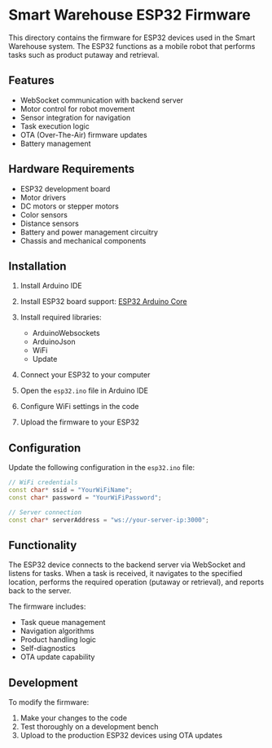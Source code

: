 # Smart Warehouse ESP32 Firmware

This directory contains the firmware for ESP32 devices used in the Smart Warehouse system. The ESP32 functions as a mobile robot that performs tasks such as product putaway and retrieval.

## Features

- WebSocket communication with backend server
- Motor control for robot movement
- Sensor integration for navigation
- Task execution logic
- OTA (Over-The-Air) firmware updates
- Battery management

## Hardware Requirements

- ESP32 development board
- Motor drivers
- DC motors or stepper motors
- Color sensors
- Distance sensors
- Battery and power management circuitry
- Chassis and mechanical components

## Installation

1. Install Arduino IDE
2. Install ESP32 board support: [ESP32 Arduino Core](https://github.com/espressif/arduino-esp32)
3. Install required libraries:
   - ArduinoWebsockets
   - ArduinoJson
   - WiFi
   - Update

4. Connect your ESP32 to your computer
5. Open the `esp32.ino` file in Arduino IDE
6. Configure WiFi settings in the code
7. Upload the firmware to your ESP32

## Configuration

Update the following configuration in the `esp32.ino` file:

```cpp
// WiFi credentials
const char* ssid = "YourWiFiName";
const char* password = "YourWiFiPassword";

// Server connection
const char* serverAddress = "ws://your-server-ip:3000";
```

## Functionality

The ESP32 device connects to the backend server via WebSocket and listens for tasks. When a task is received, it navigates to the specified location, performs the required operation (putaway or retrieval), and reports back to the server.

The firmware includes:
- Task queue management
- Navigation algorithms
- Product handling logic
- Self-diagnostics
- OTA update capability

## Development

To modify the firmware:
1. Make your changes to the code
2. Test thoroughly on a development bench
3. Upload to the production ESP32 devices using OTA updates 